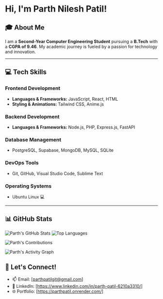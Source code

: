 # Hi, I'm Parth Nilesh Patil!

## 🎓 About Me
I am a **Second-Year Computer Engineering Student** pursuing a **B.Tech** with a **CGPA of 9.46**. My academic journey is fueled by a passion for technology and innovation.

---

## 💻 Tech Skills

### **Frontend Development**
- **Languages & Frameworks:** JavaScript, React, HTML
- **Styling & Animations:** Tailwind CSS, Anime.js

### **Backend Development**
- **Languages & Frameworks:** Node.js, PHP, Express.js, FastAPI

### **Database Management**
- PostgreSQL, Supabase, MongoDB, MySQL, SQLite

### **DevOps Tools**
- Git, GitHub, Visual Studio Code, Sublime Text

### **Operating Systems**
- Ubuntu Linux 💻 

---

## 📊 GitHub Stats

![Parth's GitHub Stats](https://github-readme-stats.vercel.app/api?username=Parth050812&show_icons=true&theme=radical)
![Top Languages](https://github-readme-stats.vercel.app/api/top-langs/?username=Parth050812&layout=compact&theme=radical)



![Parth's Contributions](https://github-profile-summary-cards.vercel.app/api/cards/profile-details?username=Parth050812&theme=radical)


![Parth's Activity Graph](https://github-readme-activity-graph.vercel.app/graph?username=Parth050812&theme=radical)



## 🌟 Let's Connect!
- 📫 Email: [parthpatilgit@gmail.com]
- 💼 LinkedIn: [https://www.linkedin.com/in/parth-patil-6210a3310/]
- 🌐 Portfolio: [https://parthpatil.onrender.com/]

